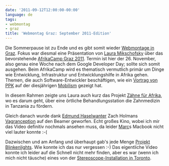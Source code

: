 ```yaml
---
date: '2011-09-12T12:00:00-00:00'
language: de
tags:
- webmontag
- graz
title: 'Webmontag Graz: September 2011-Edition'
---
```



Die Sommerpause ist zu Ende und es gibt somit wieder [Webmontage in Graz][3]. Fokus war diesmal eine Präsentation von [Laura Mikschofsky][1] über das bevorstehende [AfrikaCamp Graz 2011][2]. Termin ist hier der 26. November, also genau eine Woche nach dem Google Developer Day; sollte sich somit ausgehen. Beim AfrikaCamp wird es thematisch vermutlich primär um Dinge wie Entwicklung, Infrastruktur und Entwicklungshilfe in Afrika gehen. Themen, die auch Software-Entwickler beschäftigen, wie ein [Vortrag von PPK][8] auf der diesjährigen [Mobilism][9] gezeigt hat.

In diesem Rahmen zeigte uns Laura auch kurz das Projekt [Zähne für Afrika][4], wo es darum geht, über eine örtliche Behandlungsstation die Zahnmedizin in Tanzania zu fördern. 

Gleich danach wurde dank [Edmund Haselwanter][5] Zach Holmans [Vagranception][6] auf den Beamer geworfen. Echt großes Kino, wobei ich mir das Video definitiv nochmals ansehen muss, da leider [Marc][7]s Macbook nicht viel lauter konnte :-(

Dazwischen und am Anfang und überhaupt gab's jede Menge [Projekt Blinkenlights][10]. Wie konnte ich das nur vergessen :-) Das eigentliche Video konnte ich leider auf die Schnell nicht mehr finden, aber es war (wenn ich mich nicht täusche) eines von der [Stereoscope-Installation in Toronto][11].

[1]: https://twitter.com/kreuzbiss
[2]: http://www.barcamp.at/AfrikaCamp_Graz_2011
[3]: http://webmontag-graz.at/
[4]: http://www.zaehnefuerafrika.com/
[5]: http://twitter.com/ehaselwanter
[6]: http://zachholman.com/screencast/vagranception/
[7]: https://www.twitter.com/murdelta
[8]: http://www.quirksmode.org/presentations/Spring2011/mobilism.pdf
[9]: http://mobilism.nl/2011
[10]: http://blinkenlights.net/
[11]: http://blinkenlights.net/stereoscope